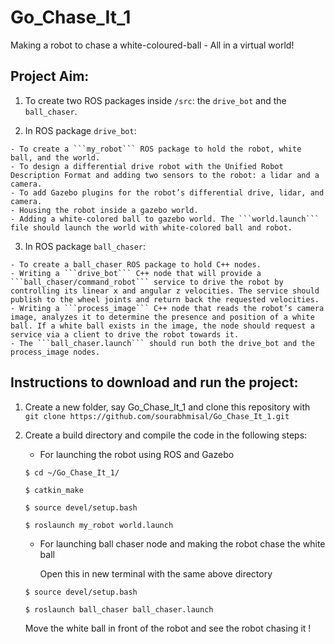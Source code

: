 # Go_Chase_It_1
Making a robot to chase a white-coloured-ball - All in a virtual world!

## Project Aim:

  1) To create two ROS packages inside ```/src```: the ```drive_bot``` and the ```ball_chaser```.
  
  2) In ROS package ```drive_bot```:

    - To create a ```my_robot``` ROS package to hold the robot, white ball, and the world.
    - To design a differential drive robot with the Unified Robot Description Format and adding two sensors to the robot: a lidar and a camera. 
    - To add Gazebo plugins for the robot’s differential drive, lidar, and camera. 
    - Housing the robot inside a gazebo world. 
    - Adding a white-colored ball to gazebo world. The ```world.launch``` file should launch the world with white-colored ball and robot.
  
  3) In ROS package ```ball_chaser```:
  
    - To create a ball_chaser ROS package to hold C++ nodes.
    - Writing a ```drive_bot``` C++ node that will provide a ```ball_chaser/command_robot``` service to drive the robot by controlling its linear x and angular z velocities. The service should publish to the wheel joints and return back the requested velocities.
    - Writing a ```process_image``` C++ node that reads the robot’s camera image, analyzes it to determine the presence and position of a white ball. If a white ball exists in the image, the node should request a service via a client to drive the robot towards it.
    - The ```ball_chaser.launch``` should run both the drive_bot and the process_image nodes.
    
  
## Instructions to download and run the project:
  
  1) Create a new folder, say Go_Chase_It_1 and clone this repository with ```git clone https://github.com/sourabhmisal/Go_Chase_It_1.git``` 
  
  2) Create a build directory and compile the code in the following steps:
    
     - For launching the robot using ROS and Gazebo
     
     ```$ cd ~/Go_Chase_It_1/```
     
     ```$ catkin_make```
     
     ```$ source devel/setup.bash```
     
     ```$ roslaunch my_robot world.launch```
     
     - For launching ball chaser node and making the robot chase the white ball
       
       Open this in new terminal with the same above directory 
     
     ```$ source devel/setup.bash```
     
     ```$ roslaunch ball_chaser ball_chaser.launch```
     
        Move the white ball in front of the robot and see the robot chasing it !

